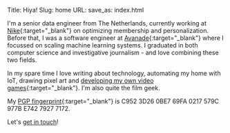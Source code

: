 Title: Hiya!
Slug: home
URL:
save_as: index.html

I'm a senior data engineer from The Netherlands, currently working at [Nike](https://nike.com){:target="_blank"} on optimizing membership and personalization. Before that, I was a software engineer at [Avanade](https://avanade.com){:target="_blank"} where I focussed on scaling machine learning systems. 
I graduated in both computer science and investigative journalism - and love combining these two fields.

In my spare time I love writing about technology, automating my home with IoT, drawing pixel art and [developing my own video games](http://marcsleegers.com/splash/){:target="_blank"}. I'm also quite the film geek.

My [PGP fingerprint](https://keybase.io/marcardioid){:target="_blank"} is C952 3D26 0BE7 69FA 0217 579C 977B E742 7927 7172.

Let's [get in touch](mailto:mail@marcsleegers.com)!

